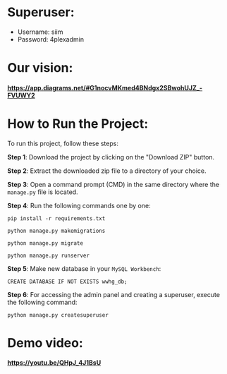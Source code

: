 # Superuser:
- Username: siim
- Password: 4plexadmin

# Our vision:
#### https://app.diagrams.net/#G1nocvMKmed4BNdgx2SBwohUJZ_-FVUWY2

# How to Run the Project:

To run this project, follow these steps:

**Step 1**: Download the project by clicking on the "Download ZIP" button.

**Step 2**: Extract the downloaded zip file to a directory of your choice.

**Step 3**: Open a command prompt (CMD) in the same directory where the `manage.py` file is located.

**Step 4**: Run the following commands one by one:

    pip install -r requirements.txt

    python manage.py makemigrations

    python manage.py migrate

    python manage.py runserver

**Step 5**: Make new database in your `MySQL Workbench`:

    CREATE DATABASE IF NOT EXISTS wwhg_db;

**Step 6**:  For accessing the admin panel and creating a superuser, execute the following command:

    python manage.py createsuperuser

# Demo video:

#### https://youtu.be/QHpJ_4J1BsU